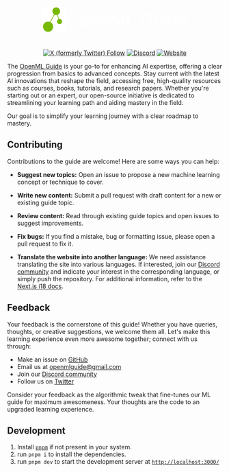
<a href="https://www.openmlguide.org/" style="text-decoration: none; color: white "  target="_blank">
<div align="center" style="display: flex; align-items: center; justify-content: center; margin-top: 10px;">
<img src="public/logo/logo.png" alt="logo" style="width: 58px" height="58px"/>
<div style="font-size: 40px">OpenML Guide</div>
</div>
</a>

<div align="center" style="margin-top: 40px;" >

[![X (formerly Twitter) Follow](https://img.shields.io/twitter/follow/OpenMLGuide)](https://twitter.com/OpenMLGuide)
[![Discord](https://img.shields.io/discord/1159002716371165194?logo=discord&label=Open%20ML%20Guide)](https://discord.gg/kYYatgzV4p)
[![Website](https://img.shields.io/badge/website-openmlguide.org-green)](http://openmlguide.org/)

</div>



The [OpenML Guide](http://openmlguide.org/) is your go-to for enhancing AI expertise, offering a clear progression from basics to advanced concepts. Stay current with the latest AI innovations that reshape the field, accessing free, high-quality resources such as courses, books, tutorials, and research papers. Whether you're starting out or an expert, our open-source initiative is dedicated to streamlining your learning path and aiding mastery in the field.

Our goal is to simplify your learning journey with a clear roadmap to mastery.

## Contributing

Contributions to the guide are welcome! Here are some ways you can help:

- **Suggest new topics:** Open an issue to propose a new machine learning concept or technique to cover.

- **Write new content:** Submit a pull request with draft content for a new or existing guide topic.

- **Review content:** Read through existing guide topics and open issues to suggest improvements.

- **Fix bugs:** If you find a mistake, bug or formatting issue, please open a pull request to fix it.

- **Translate the website into another language:** We need assistance translating the site into various languages. If interested, join our [Discord community](https://discord.gg/sPEeV3E7tS) and indicate your interest in the corresponding language, or simply push the repository. For additional information, refer to the [Next.js i18 docs](https://nextra.site/docs/guide/i18n).

## Feedback

Your feedback is the cornerstone of this guide! Whether you have queries, thoughts, or creative suggestions, we welcome them all. Let's make this learning experience even more awesome together; connect with us through:

- Make an issue on [GitHub](https://github.com/severus27/OpenML-Guide)
- Email us at [openmlguide@gmail.com](mailto:openmlguide@gmail.com)
- Join our [Discord community](https://discord.gg/sPEeV3E7tS)
- Follow us on [Twitter](https://twitter.com/AIPortalGun)

Consider your feedback as the algorithmic tweak that fine-tunes our ML guide for maximum awesomeness. Your thoughts are the code to an upgraded learning experience.

## Development

1. Install [`pnpm`](https://pnpm.io/installation) if not present in your system.
1. run `pnpm i` to install the dependencies.
1. run `pnpm dev` to start the development server at [`http://localhost:3000/`](http://localhost:3000/)
